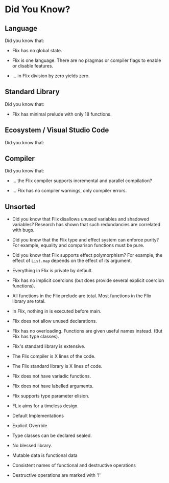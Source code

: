 # Did You Know?

## Language

Did you know that:

- Flix has no global state.

- Flix is one language. There are no pragmas or compiler flags to enable or disable features. 

- ... in Flix division by zero yields zero.

## Standard Library

Did you know that:

- Flix has minimal prelude with only 18 functions.


## Ecosystem / Visual Studio Code

Did you know that:

## Compiler

Did you know that:

- ... the Flix compiler supports incremental and parallel compilation?

- ... Flix has no compiler warnings, only compiler errors.








## Unsorted

- Did you know that Flix disallows unused variables and shadowed variables? 
  Research has shown that such redundancies are correlated with bugs.

- Did you know that the Flix type and effect system can enforce purity?
  For example, equality and comparison functions must be pure.

- Did you know that Flix supports effect polymorphism? 
  For example, the effect of `List.map` depends on the effect of its argument.

- Everything in Flix is private by default.

- Flix has no implicit coercions (but does provide several explicit coercion functions).

- All functions in the Flix prelude are total. Most functions in the Flix library are total.

- In Flix, nothing in is executed before main.

- Flix does not allow unused declarations.

- Flix has no overloading. Functions are given useful names instead. (But Flix has type classes).

- Flix's standard library is extensive.

- The Flix compiler is X lines of the code.

- The Flix standard library is X lines of code.

- Flix does not have variadic functions.

- Flix does not have labelled arguments.

- Flix supports type parameter elision.

- FLix aims for a timeless design.

- Default Implementations

- Explicit Override

- Type classes can be declared sealed. 

- No blessed library.

- Mutable data is functional data

- Consistent names of functional and destructive operations

- Destructive operations are marked with '!'

